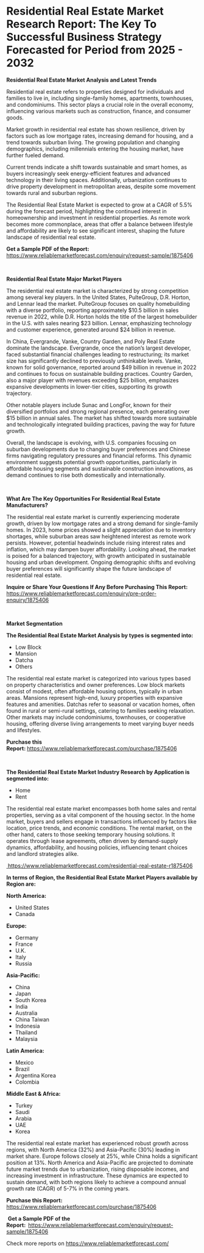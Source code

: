 <p><h1>Residential Real Estate Market Research Report: The Key To Successful Business Strategy Forecasted for Period from 2025 - 2032</h1></p><p><strong>Residential Real Estate Market Analysis and Latest Trends</strong></p>
<p><p>Residential real estate refers to properties designed for individuals and families to live in, including single-family homes, apartments, townhouses, and condominiums. This sector plays a crucial role in the overall economy, influencing various markets such as construction, finance, and consumer goods. </p><p>Market growth in residential real estate has shown resilience, driven by factors such as low mortgage rates, increasing demand for housing, and a trend towards suburban living. The growing population and changing demographics, including millennials entering the housing market, have further fueled demand. </p><p>Current trends indicate a shift towards sustainable and smart homes, as buyers increasingly seek energy-efficient features and advanced technology in their living spaces. Additionally, urbanization continues to drive property development in metropolitan areas, despite some movement towards rural and suburban regions. </p><p>The Residential Real Estate Market is expected to grow at a CAGR of 5.5% during the forecast period, highlighting the continued interest in homeownership and investment in residential properties. As remote work becomes more commonplace, areas that offer a balance between lifestyle and affordability are likely to see significant interest, shaping the future landscape of residential real estate.</p></p>
<p><strong>Get a Sample PDF of the Report:&nbsp;</strong> <a href="https://www.reliablemarketforecast.com/enquiry/request-sample/1875406?utm_campaign=3085&utm_medium=2&utm_source=Github&utm_content=ia&utm_term=10032025&utm_id=residential-real-estate">https://www.reliablemarketforecast.com/enquiry/request-sample/1875406</a></p>
<p>&nbsp;</p>
<p><strong>Residential Real Estate Major Market Players</strong></p>
<p><p>The residential real estate market is characterized by strong competition among several key players. In the United States, PulteGroup, D.R. Horton, and Lennar lead the market. PulteGroup focuses on quality homebuilding with a diverse portfolio, reporting approximately $10.5 billion in sales revenue in 2022, while D.R. Horton holds the title of the largest homebuilder in the U.S. with sales nearing $23 billion. Lennar, emphasizing technology and customer experience, generated around $24 billion in revenue.</p><p>In China, Evergrande, Vanke, Country Garden, and Poly Real Estate dominate the landscape. Evergrande, once the nation’s largest developer, faced substantial financial challenges leading to restructuring; its market size has significantly declined to previously unthinkable levels. Vanke, known for solid governance, reported around $49 billion in revenue in 2022 and continues to focus on sustainable building practices. Country Garden, also a major player with revenues exceeding $25 billion, emphasizes expansive developments in lower-tier cities, supporting its growth trajectory.</p><p>Other notable players include Sunac and LongFor, known for their diversified portfolios and strong regional presence, each generating over $15 billion in annual sales. The market has shifted towards more sustainable and technologically integrated building practices, paving the way for future growth.</p><p>Overall, the landscape is evolving, with U.S. companies focusing on suburban developments due to changing buyer preferences and Chinese firms navigating regulatory pressures and financial reforms. This dynamic environment suggests potential growth opportunities, particularly in affordable housing segments and sustainable construction innovations, as demand continues to rise both domestically and internationally.</p></p>
<p>&nbsp;</p>
<p><strong>What Are The Key Opportunities For Residential Real Estate Manufacturers?</strong></p>
<p><p>The residential real estate market is currently experiencing moderate growth, driven by low mortgage rates and a strong demand for single-family homes. In 2023, home prices showed a slight appreciation due to inventory shortages, while suburban areas saw heightened interest as remote work persists. However, potential headwinds include rising interest rates and inflation, which may dampen buyer affordability. Looking ahead, the market is poised for a balanced trajectory, with growth anticipated in sustainable housing and urban development. Ongoing demographic shifts and evolving buyer preferences will significantly shape the future landscape of residential real estate.</p></p>
<p><strong>Inquire or Share Your Questions If Any Before Purchasing This Report:</strong> <a href="https://www.reliablemarketforecast.com/enquiry/pre-order-enquiry/1875406?utm_campaign=3085&utm_medium=2&utm_source=Github&utm_content=ia&utm_term=10032025&utm_id=residential-real-estate">https://www.reliablemarketforecast.com/enquiry/pre-order-enquiry/1875406</a></p>
<p>&nbsp;</p>
<p><strong>Market Segmentation</strong></p>
<p><strong>The Residential Real Estate Market Analysis by types is segmented into:</strong></p>
<p><ul><li>Low Block</li><li>Mansion</li><li>Datcha</li><li>Others</li></ul></p>
<p><p>The residential real estate market is categorized into various types based on property characteristics and owner preferences. Low block markets consist of modest, often affordable housing options, typically in urban areas. Mansions represent high-end, luxury properties with expansive features and amenities. Datchas refer to seasonal or vacation homes, often found in rural or semi-rural settings, catering to families seeking relaxation. Other markets may include condominiums, townhouses, or cooperative housing, offering diverse living arrangements to meet varying buyer needs and lifestyles.</p></p>
<p><strong>Purchase this Report:&nbsp;</strong><a href="https://www.reliablemarketforecast.com/purchase/1875406?utm_campaign=3085&utm_medium=2&utm_source=Github&utm_content=ia&utm_term=10032025&utm_id=residential-real-estate">https://www.reliablemarketforecast.com/purchase/1875406</a></p>
<p>&nbsp;</p>
<p><strong>The Residential Real Estate Market Industry Research by Application is segmented into:</strong></p>
<p><ul><li>Home</li><li>Rent</li></ul></p>
<p><p>The residential real estate market encompasses both home sales and rental properties, serving as a vital component of the housing sector. In the home market, buyers and sellers engage in transactions influenced by factors like location, price trends, and economic conditions. The rental market, on the other hand, caters to those seeking temporary housing solutions. It operates through lease agreements, often driven by demand-supply dynamics, affordability, and housing policies, influencing tenant choices and landlord strategies alike.</p></p>
<p><a href="https://www.reliablemarketforecast.com/residential-real-estate-r1875406?utm_campaign=3085&utm_medium=2&utm_source=Github&utm_content=ia&utm_term=10032025&utm_id=residential-real-estate">&nbsp;https://www.reliablemarketforecast.com/residential-real-estate-r1875406</a></p>
<p><strong>In terms of Region, the Residential Real Estate Market Players available by Region are:</strong></p>
<p>
    <p> <strong> North America: </strong>
        <ul>
            <li>United States</li>
            <li>Canada</li>
        </ul>
        </p> 
    <p> <strong> Europe: </strong>
        <ul>
            <li>Germany</li>
            <li>France</li>
            <li>U.K.</li>
            <li>Italy</li>
            <li>Russia</li>
        </ul>
        </p> 
    <p> <strong> Asia-Pacific: </strong>
        <ul>
            <li>China</li>
            <li>Japan</li>
            <li>South Korea</li>
            <li>India</li>
            <li>Australia</li>
            <li>China Taiwan</li>
            <li>Indonesia</li>
            <li>Thailand</li>
            <li>Malaysia</li>
        </ul>
        </p> 
    <p> <strong> Latin America: </strong>
        <ul>
            <li>Mexico</li>
            <li>Brazil</li>
            <li>Argentina Korea</li>
            <li>Colombia</li>
        </ul>
        </p> 
    <p> <strong> Middle East & Africa: </strong>
        <ul>
            <li>Turkey</li>
            <li>Saudi</li>
            <li>Arabia</li>
            <li>UAE</li>
            <li>Korea</li>
        </ul>
    </p>
    </p>
<p><p>The residential real estate market has experienced robust growth across regions, with North America (32%) and Asia-Pacific (30%) leading in market share. Europe follows closely at 25%, while China holds a significant position at 13%. North America and Asia-Pacific are projected to dominate future market trends due to urbanization, rising disposable incomes, and increasing investment in infrastructure. These dynamics are expected to sustain demand, with both regions likely to achieve a compound annual growth rate (CAGR) of 5-7% in the coming years.</p></p>
<p><strong>Purchase this Report: </strong><a href="https://www.reliablemarketforecast.com/purchase/1875406?utm_campaign=3085&utm_medium=2&utm_source=Github&utm_content=ia&utm_term=10032025&utm_id=residential-real-estate">https://www.reliablemarketforecast.com/purchase/1875406</a></p>
<p>&nbsp;<strong>Get a Sample PDF of the Report:&nbsp;&nbsp;</strong><a href="https://www.reliablemarketforecast.com/enquiry/request-sample/1875406?utm_campaign=3085&utm_medium=2&utm_source=Github&utm_content=ia&utm_term=10032025&utm_id=residential-real-estate">https://www.reliablemarketforecast.com/enquiry/request-sample/1875406</a></p>
<p><strong></strong></p>
<p>Check more reports on <a href="https://www.reliablemarketforecast.com/?utm_campaign=3085&utm_medium=2&utm_source=Github&utm_content=ia&utm_term=10032025&utm_id=residential-real-estate">https://www.reliablemarketforecast.com/</a></p>